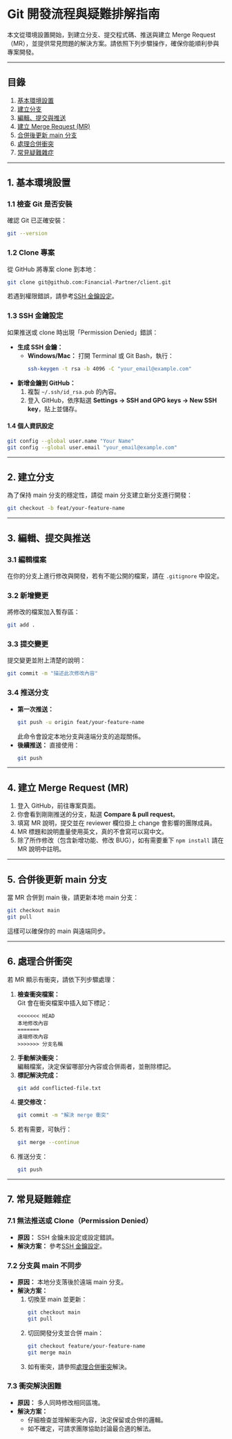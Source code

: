 # Git 開發流程與疑難排解指南

本文從環境設置開始，到建立分支、提交程式碼、推送與建立 Merge Request（MR），並提供常見問題的解決方案。請依照下列步驟操作，確保你能順利參與專案開發。

---

## 目錄

1. [基本環境設置](#基本環境設置)
2. [建立分支](#建立分支)
3. [編輯、提交與推送](#編輯提交與推送)
4. [建立 Merge Request (MR)](#建立-merge-request-mr)
5. [合併後更新 main 分支](#合併後更新-main-分支)
6. [處理合併衝突](#處理合併衝突)
7. [常見疑難雜症](#常見疑難雜症)

---

## 1. 基本環境設置

### 1.1 檢查 Git 是否安裝

確認 Git 已正確安裝：

```bash
git --version
```

### 1.2 Clone 專案

從 GitHub 將專案 clone 到本地：

```bash
git clone git@github.com:Financial-Partner/client.git
```

若遇到權限錯誤，請參考[SSH 金鑰設定](#ssh-金鑰設定)。

### 1.3 SSH 金鑰設定

如果推送或 clone 時出現「Permission Denied」錯誤：

- **生成 SSH 金鑰：**
  - **Windows/Mac：** 打開 Terminal 或 Git Bash，執行：
    ```bash
    ssh-keygen -t rsa -b 4096 -C "your_email@example.com"
    ```
- **新增金鑰到 GitHub：**
  1. 複製 `~/.ssh/id_rsa.pub` 的內容。
  2. 登入 GitHub，依序點選 **Settings → SSH and GPG keys → New SSH key**，貼上並儲存。

#### 1.4 個人資訊設定

```bash
git config --global user.name "Your Name"
git config --global user.email "your_email@example.com"
```

---

## 2. 建立分支

為了保持 main 分支的穩定性，請從 main 分支建立新分支進行開發：

```bash
git checkout -b feat/your-feature-name
```

---

## 3. 編輯、提交與推送

### 3.1 編輯檔案

在你的分支上進行修改與開發，若有不能公開的檔案，請在 `.gitignore` 中設定。

### 3.2 新增變更

將修改的檔案加入暫存區：

```bash
git add .
```

### 3.3 提交變更

提交變更並附上清楚的說明：

```bash
git commit -m "描述此次修改內容"
```

### 3.4 推送分支

- **第一次推送：**
  ```bash
  git push -u origin feat/your-feature-name
  ```
  此命令會設定本地分支與遠端分支的追蹤關係。
- **後續推送：**
  直接使用：
  ```bash
  git push
  ```

---

## 4. 建立 Merge Request (MR)

1. 登入 GitHub，前往專案頁面。
2. 你會看到剛剛推送的分支，點選 **Compare & pull request**。
3. 填寫 MR 說明，提交並在 reviewer 欄位掛上 change 會影響的團隊成員。
4. MR 標題和說明盡量使用英文，真的不會寫可以寫中文。
5. 除了所作修改（包含新增功能、修改 BUG），如有需要重下 `npm install` 請在 MR 說明中註明。

---

## 5. 合併後更新 main 分支

當 MR 合併到 main 後，請更新本地 main 分支：

```bash
git checkout main
git pull
```

這樣可以確保你的 main 與遠端同步。

---

## 6. 處理合併衝突

若 MR 顯示有衝突，請依下列步驟處理：

1. **檢查衝突檔案：**  
   Git 會在衝突檔案中插入如下標記：
   ```
   <<<<<<< HEAD
   本地修改內容
   =======
   遠端修改內容
   >>>>>>> 分支名稱
   ```
2. **手動解決衝突：**  
   編輯檔案，決定保留哪部分內容或合併兩者，並刪除標記。
3. **標記解決完成：**
   ```bash
   git add conflicted-file.txt
   ```
4. **提交修改：**
   ```bash
   git commit -m "解決 merge 衝突"
   ```
5. 若有需要，可執行：
   ```bash
   git merge --continue
   ```
6. 推送分支：
   ```bash
   git push
   ```

---

## 7. 常見疑難雜症

### 7.1 無法推送或 Clone（Permission Denied）

- **原因：** SSH 金鑰未設定或設定錯誤。
- **解決方案：** 參考[SSH 金鑰設定](#ssh-金鑰設定)。

### 7.2 分支與 main 不同步

- **原因：** 本地分支落後於遠端 main 分支。
- **解決方案：**
  1. 切換至 main 並更新：
     ```bash
     git checkout main
     git pull
     ```
  2. 切回開發分支並合併 main：
     ```bash
     git checkout feature/your-feature-name
     git merge main
     ```
  3. 如有衝突，請參照[處理合併衝突](#處理合併衝突)解決。

### 7.3 衝突解決困難

- **原因：** 多人同時修改相同區塊。
- **解決方案：**
  - 仔細檢查並理解衝突內容，決定保留或合併的邏輯。
  - 如不確定，可請求團隊協助討論最合適的解法。
